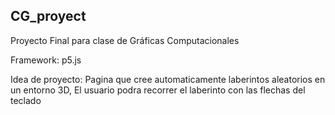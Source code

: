 ## CG_proyect

Proyecto Final para clase de Gráficas Computacionales

Framework: p5.js

Idea de proyecto:
Pagina que cree automaticamente laberintos aleatorios en un entorno 3D,
El usuario podra recorrer el laberinto con las flechas del teclado

